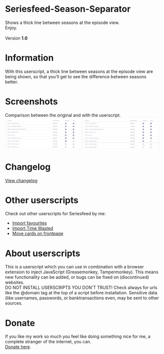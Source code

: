 # Seriesfeed-Season-Separator
Shows a thick line between seasons at the episode view.
<BR/>
Enjoy.
<BR/><BR/>
Version <strong>1.0</strong>

# Information
With this userscript, a thick line between seasons at the episode view are being shown, so that you'll get to see the difference between seasons better.

# Screenshots
Comparison between the original and with the userscript.<BR />
<img src="https://raw.githubusercontent.com/TomONeill/Seriesfeed-Season-Separator/master/Screenshots/v1.0-original.png" alt="Original" width="250px" />
<img src="https://raw.githubusercontent.com/TomONeill/Seriesfeed-Season-Separator/master/Screenshots/v1.0.png" alt="With userscript" width="250px" />

# Changelog
<A HREF="https://raw.githubusercontent.com/TomONeill/Seriesfeed-Season-Separator/master/Changelog.txt">View changelog</A>

# Other userscripts
Check out other userscripts for Seriesfeed by me:<BR/>
<ul>
    <li><A HREF="https://github.com/TomONeill/Seriesfeed-Importer">Import favourites</A></li>
    <li><A HREF="https://github.com/TomONeill/Seriesfeed-Import-Time-Wasted">Import Time Wasted</A></li>
    <li><A HREF="https://github.com/TomONeill/Seriesfeed-Move">Move cards on frontpage</A></li>
</ul>

# About userscripts
This is a userscript which you can use in combination with a browser extension to inject JavaScript (Greasemonkey, Tampermonkey).
This means new functionality can be added, or bugs can be fixed on (discontinued) websites.<BR />
DO NOT INSTALL USERSCRIPTS YOU DON'T TRUST! Check always for urls like the @domain tag at the top of a script before installation. Sensitive data (like usernames, passwords, or banktransactions even, may be sent to other sources.

# Donate
If you like my work so much you feel like doing something nice for me, a complete stranger of the internet, you can.<BR />
<A HREF="https://www.paypal.me/TomONeill">Donate here</A>.
